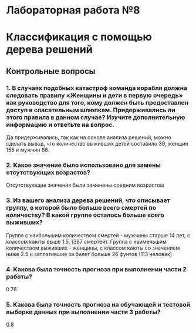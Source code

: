 # Лабораторная работа №8
# Классификация с помощью дерева решений

## Контрольные вопросы


### 1. В случаях подобных катастроф команда корабля должна следовать правилу «Женщины и дети в первую очередь» как руководство для того, кому должен быть предоставлен доступ к спасательным шлюпкам. Придерживались ли этого правила в данном случае? Изучите дополнительную информацию и ответьте на вопрос.

Да придерживались, так как на основе анализа решений, можно сделать вывод, что количество выживших детей составило 39, женщин 155 и мужчин 86.

### 2. Какое значение было использовано для замены отсутствующих возрастов?

Отсутствующие значения были заменены средним возрастом

### 3. Из вашего анализа дерева решений, что описывает группу, в которой было больше всего смертей по количеству? В какой группе осталось больше всего выживших?

Группа с наибольшим количеством смертей - мужчины старше 14 лет, с классом каюты выше 1.5. (387 смертей). Группа с наименьшим количеством выживших - женщины, с классом каюты со значением ниже 2.5 и заплатившие за билет больше 26 фунтов (113 человек)

### 4. Какова была точность прогноза при выполнении части 2 работы?

0.76

### 5. Какова была точность прогноза на обучающей и тестовой выборке данных при выполнении части 3 работы?

0.8
